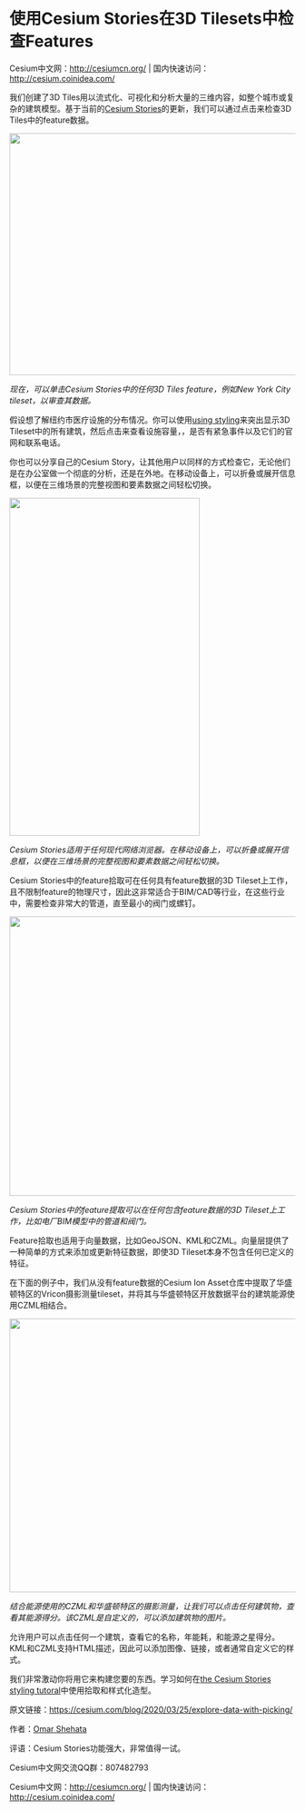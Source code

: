 # 使用Cesium Stories在3D Tilesets中检查Features

Cesium中文网：<http://cesiumcn.org/> | 国内快速访问：<http://cesium.coinidea.com/>

我们创建了3D Tiles用以流式化、可视化和分析大量的三维内容，如整个城市或复杂的建筑模型。基于当前的[Cesium Stories][1]的更新，我们可以通过点击来检查3D Tiles中的feature数据。

[<img src="http://blog.coinidea.com/wp-content/uploads/2020/03/1-1.jpg" alt="" width="876" height="426" class="alignnone size-full wp-image-1643" />][2]

*现在，可以单击Cesium Stories中的任何3D Tiles feature，例如New York City tileset，以审查其数据。*

假设想了解纽约市医疗设施的分布情况。你可以使用[using styling][3]来突出显示3D Tileset中的所有建筑，然后点击来查看设施容量，，是否有紧急事件以及它们的官网和联系电话。

你也可以分享自己的Cesium Story，让其他用户以同样的方式检查它，无论他们是在办公室做一个彻底的分析，还是在外地。在移动设备上，可以折叠或展开信息框，以便在三维场景的完整视图和要素数据之间轻松切换。

[<img src="http://blog.coinidea.com/wp-content/uploads/2020/03/2-1.jpg" alt="" width="335" height="595" class="alignnone size-large wp-image-1644" />][4]

*Cesium Stories适用于任何现代网络浏览器。在移动设备上，可以折叠或展开信息框，以便在三维场景的完整视图和要素数据之间轻松切换。*

Cesium Stories中的feature拾取可在任何具有feature数据的3D Tileset上工作，且不限制feature的物理尺寸，因此这非常适合于BIM/CAD等行业，在这些行业中，需要检查非常大的管道，直至最小的阀门或螺钉。

[<img src="http://blog.coinidea.com/wp-content/uploads/2020/03/3-1.jpg" alt="" width="877" height="492" class="alignnone size-large wp-image-1645" />][5]

*Cesium Stories中的feature提取可以在任何包含feature数据的3D Tileset上工作，比如电厂BIM模型中的管道和阀门。*

Feature拾取也适用于向量数据，比如GeoJSON、KML和CZML。向量层提供了一种简单的方式来添加或更新特征数据，即使3D Tileset本身不包含任何已定义的特征。

在下面的例子中，我们从没有feature数据的Cesium Ion Asset仓库中提取了华盛顿特区的Vricon摄影测量tileset，并将其与华盛顿特区开放数据平台的建筑能源使用CZML相结合。

[<img src="http://blog.coinidea.com/wp-content/uploads/2020/03/4.jpg" alt="" width="876" height="482" class="alignnone size-large wp-image-1646" />][6]

*结合能源使用的CZML和华盛顿特区的摄影测量，让我们可以点击任何建筑物，查看其能源得分。该CZML是自定义的，可以添加建筑物的图片。*

允许用户可以点击任何一个建筑，查看它的名称，年能耗，和能源之星得分。KML和CZML支持HTML描述，因此可以添加图像、链接，或者通常自定义它的样式。

我们非常激动你将用它来构建您要的东西。学习如何在[the Cesium Stories styling tutoral][7]中使用拾取和样式化造型。

原文链接：https://cesium.com/blog/2020/03/25/explore-data-with-picking/

作者：[Omar Shehata][8]

评语：Cesium Stories功能强大，非常值得一试。

Cesium中文网交流QQ群：807482793

Cesium中文网：<http://cesiumcn.org/> | 国内快速访问：<http://cesium.coinidea.com/>

 [1]: https://cesium.com/blog/2020/01/28/cesium-stories/
 [2]: http://blog.coinidea.com/wp-content/uploads/2020/03/1-1.jpg
 [3]: https://cesium.com/blog/2020/02/18/3d-tiles-styling-with-stories/
 [4]: http://blog.coinidea.com/wp-content/uploads/2020/03/2-1.jpg
 [5]: http://blog.coinidea.com/wp-content/uploads/2020/03/3-1.jpg
 [6]: http://blog.coinidea.com/wp-content/uploads/2020/03/4.jpg
 [7]: https://cesium.com/docs/tutorials/stories-styling/
 [8]: https://cesium.com/team/OmarShehata/
